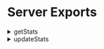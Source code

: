 # Server Exports

<details>

<summary>getStats</summary>

* **Description:** Obtain the player stats.
* **Return:**&#x20;
  * _Type_: <mark style="color:purple;">Table</mark>
  * _Structure:_ \
    {\
    &#x20;   hunger: <mark style="color:purple;">number</mark>, \
    &#x20;   thirst: <mark style="color:purple;">number</mark>, \
    &#x20;   energy: <mark style="color:purple;">number</mark>,\
    &#x20;   stress: <mark style="color:purple;">number</mark>, \
    &#x20;   pee: <mark style="color:purple;">number</mark>, \
    &#x20;   poop: <mark style="color:purple;">number</mark>, \
    &#x20;   hygiene: <mark style="color:purple;">number</mark>, \
    &#x20;   social: <mark style="color:purple;">number</mark> \
    }     \

* **Parameters:**
  * **src**
    * _Type_: <mark style="color:purple;">Number</mark>
    * _Description:_ Player source.

</details>

<details>

<summary>updateStats</summary>

* **Description:** Update the player's stats.

<!---->

* **Return:**&#x20;
  * _Type_: <mark style="color:purple;">Boolean</mark>&#x20;

<!---->

* **Parameters:**
  * **src**
    * _Type_: <mark style="color:purple;">Number</mark>
    * _Description:_ Player source.
  * **stats**
    * _Type_: <mark style="color:purple;">Table</mark>
    * _Description:_ A table containing the following keys and their respective values.
    * _Structure:_ \
      {\
      &#x20;   hunger: <mark style="color:purple;">number</mark>, \
      &#x20;   thirst: <mark style="color:purple;">number</mark>, \
      &#x20;   energy: <mark style="color:purple;">number</mark>,\
      &#x20;   stress: <mark style="color:purple;">number</mark>, \
      &#x20;   pee: <mark style="color:purple;">number</mark>, \
      &#x20;   poop: <mark style="color:purple;">number</mark>, \
      &#x20;   hygiene: <mark style="color:purple;">number</mark>, \
      &#x20;   social: <mark style="color:purple;">number</mark> \
      }    &#x20;

</details>
